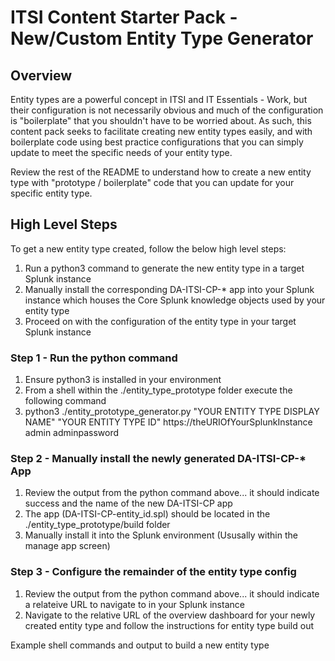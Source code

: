 # ITSI Content Starter Pack - New/Custom Entity Type Generator 

## Overview
Entity types are a powerful concept in ITSI and IT Essentials - Work, but their configuration is not necessarily obvious and much of the configuration is "boilerplate" that you shouldn't have to be worried about. As such, this content pack seeks to facilitate creating new entity types easily, and with boilerplate code using best practice configurations that you can simply update to meet the specific needs of your entity type.

Review the rest of the README to understand how to create a new entity type with "prototype / boilerplate" code that you can update for your specific entity type.


## High Level Steps
To get a new entity type created, follow the below high level steps:
1. Run a python3 command to generate the new entity type in a target Splunk instance
2. Manually install the corresponding DA-ITSI-CP-* app into your Splunk instance which houses the Core Splunk knowledge objects used by your entity type
3. Proceed on with the configuration of the entity type in your target Splunk instance


### Step 1 - Run the python command
1. Ensure python3 is installed in your environment
2. From a shell within the ./entity_type_prototype folder execute the following command
3. python3 ./entity_prototype_generator.py "YOUR ENTITY TYPE DISPLAY NAME" "YOUR ENTITY TYPE ID" https://theURIOfYourSplunkInstance admin adminpassword

### Step 2 - Manually install the newly generated DA-ITSI-CP-* App
1. Review the output from the python command above... it should indicate success and the name of the new DA-ITSI-CP app
2. The app (DA-ITSI-CP-entity_id.spl) should be located in the ./entity_type_prototype/build folder
3. Manually install it into the Splunk environment (Ususally within the manage app screen)

### Step 3 - Configure the remainder of the entity type config
1. Review the output from the python command above... it should indicate a relateive URL to navigate to in your Splunk instance
2. Navigate to the relative URL of the overview dashboard for your newly created entity type and follow the instructions for entity type build out


Example shell commands and output to build a new entity type
